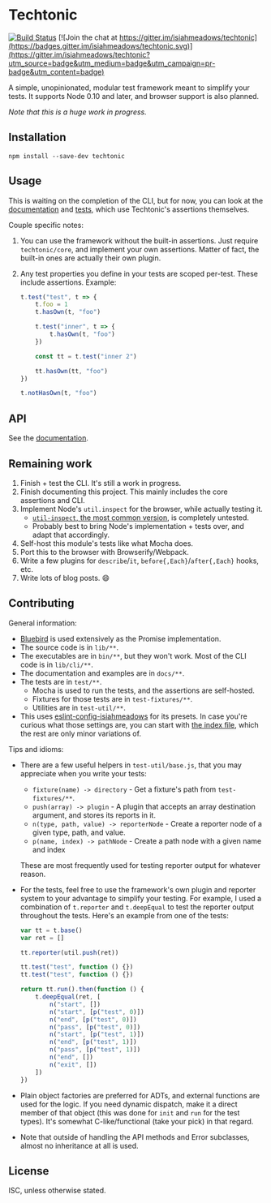 # Techtonic

[![Build Status](https://travis-ci.org/isiahmeadows/techtonic.svg?branch=master)](https://travis-ci.org/isiahmeadows/techtonic) [![Join the chat at https://gitter.im/isiahmeadows/techtonic](https://badges.gitter.im/isiahmeadows/techtonic.svg)](https://gitter.im/isiahmeadows/techtonic?utm_source=badge&utm_medium=badge&utm_campaign=pr-badge&utm_content=badge)

A simple, unopinionated, modular test framework meant to simplify your tests. It supports Node 0.10 and later, and browser support is also planned.

*Note that this is a huge work in progress.*

## Installation

```
npm install --save-dev techtonic
```

## Usage

This is waiting on the completion of the CLI, but for now, you can look at the
[documentation](./docs/README.md) and [tests](./test/), which use Techtonic's
assertions themselves.

Couple specific notes:

1. You can use the framework without the built-in assertions. Just require `techtonic/core`, and implement your own assertions. Matter of fact, the built-in ones are actually their own plugin.

2. Any test properties you define in your tests are scoped per-test. These include assertions. Example:

    ```js
    t.test("test", t => {
        t.foo = 1
        t.hasOwn(t, "foo")

        t.test("inner", t => {
            t.hasOwn(t, "foo")
        })

        const tt = t.test("inner 2")

        tt.hasOwn(tt, "foo")
    })

    t.notHasOwn(t, "foo")
    ```

## API

See the [documentation](./docs/README.md).

## Remaining work

1. Finish + test the CLI. It's still a work in progress.
2. Finish documenting this project. This mainly includes the core assertions and CLI.
3. Implement Node's `util.inspect` for the browser, while actually testing it.
    - [`util-inspect`, the most common version](https://www.npmjs.com/package/util-inspect), is completely untested.
    - Probably best to bring Node's implementation + tests over, and adapt that accordingly.
3. Self-host this module's tests like what Mocha does.
4. Port this to the browser with Browserify/Webpack.
5. Write a few plugins for `describe`/`it`, `before{,Each}`/`after{,Each}` hooks, etc.
6. Write lots of blog posts. :smile:

## Contributing

General information:

- [Bluebird](http://bluebirdjs.com) is used extensively as the Promise implementation.
- The source code is in `lib/**`.
- The executables are in `bin/**`, but they won't work. Most of the CLI code is in `lib/cli/**`.
- The documentation and examples are in `docs/**`.
- The tests are in `test/**`.
    - Mocha is used to run the tests, and the assertions are self-hosted.
    - Fixtures for those tests are in `test-fixtures/**`.
    - Utilities are in `test-util/**`.
- This uses [eslint-config-isiahmeadows](https://npmjs.com/package/eslint-config-isiahmeadows) for its presets. In case you're curious what those settings are, you can start with [the index file](https://github.com/isiahmeadows/eslint-config-isiahmeadows/blob/master/index.js), which the rest are only minor variations of.

Tips and idioms:

- There are a few useful helpers in `test-util/base.js`, that you may appreciate when you write your tests:

    - `fixture(name) -> directory` - Get a fixture's path from `test-fixtures/**`.
    - `push(array) -> plugin` - A plugin that accepts an array destination argument, and stores its reports in it.
    - `n(type, path, value) -> reporterNode` - Create a reporter node of a given type, path, and value.
    - `p(name, index) -> pathNode` - Create a path node with a given name and index

    These are most frequently used for testing reporter output for whatever reason.

- For the tests, feel free to use the framework's own plugin and reporter system to your advantage to simplify your testing. For example, I used a combination of `t.reporter` and `t.deepEqual` to test the reporter output throughout the tests. Here's an example from one of the tests:

    ```js
    var tt = t.base()
    var ret = []

    tt.reporter(util.push(ret))

    tt.test("test", function () {})
    tt.test("test", function () {})

    return tt.run().then(function () {
        t.deepEqual(ret, [
            n("start", [])
            n("start", [p("test", 0)])
            n("end", [p("test", 0)])
            n("pass", [p("test", 0)])
            n("start", [p("test", 1)])
            n("end", [p("test", 1)])
            n("pass", [p("test", 1)])
            n("end", [])
            n("exit", [])
        ])
    })
    ```

- Plain object factories are preferred for ADTs, and external functions are used for the logic. If you need dynamic dispatch, make it a direct member of that object (this was done for `init` and `run` for the test types). It's somewhat C-like/functional (take your pick) in that regard.

- Note that outside of handling the API methods and Error subclasses, almost no inheritance at all is used.

## License

ISC, unless otherwise stated.
